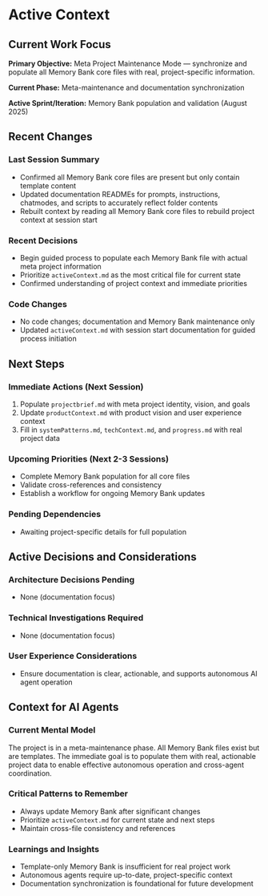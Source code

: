 # Active Context

## Current Work Focus

**Primary Objective:**
Meta Project Maintenance Mode — synchronize and populate all Memory Bank core files with real, project-specific information.

**Current Phase:**
Meta-maintenance and documentation synchronization

**Active Sprint/Iteration:**
Memory Bank population and validation (August 2025)

## Recent Changes

### Last Session Summary

- Confirmed all Memory Bank core files are present but only contain template content
- Updated documentation READMEs for prompts, instructions, chatmodes, and scripts to accurately reflect folder contents
- Rebuilt context by reading all Memory Bank core files to rebuild project context at session start

### Recent Decisions

- Begin guided process to populate each Memory Bank file with actual meta project information
- Prioritize `activeContext.md` as the most critical file for current state
- Confirmed understanding of project context and immediate priorities

### Code Changes

- No code changes; documentation and Memory Bank maintenance only
- Updated `activeContext.md` with session start documentation for guided process initiation

## Next Steps

### Immediate Actions (Next Session)

1. Populate `projectbrief.md` with meta project identity, vision, and goals
2. Update `productContext.md` with product vision and user experience context
3. Fill in `systemPatterns.md`, `techContext.md`, and `progress.md` with real project data

### Upcoming Priorities (Next 2-3 Sessions)

- Complete Memory Bank population for all core files
- Validate cross-references and consistency
- Establish a workflow for ongoing Memory Bank updates

### Pending Dependencies

- Awaiting project-specific details for full population

## Active Decisions and Considerations

### Architecture Decisions Pending

- None (documentation focus)

### Technical Investigations Required

- None (documentation focus)

### User Experience Considerations

- Ensure documentation is clear, actionable, and supports autonomous AI agent operation

## Context for AI Agents

### Current Mental Model

The project is in a meta-maintenance phase. All Memory Bank files exist but are templates. The immediate goal is to populate them with real, actionable project data to enable effective autonomous operation and cross-agent coordination.

### Critical Patterns to Remember

- Always update Memory Bank after significant changes
- Prioritize `activeContext.md` for current state and next steps
- Maintain cross-file consistency and references

### Learnings and Insights

- Template-only Memory Bank is insufficient for real project work
- Autonomous agents require up-to-date, project-specific context
- Documentation synchronization is foundational for future development
